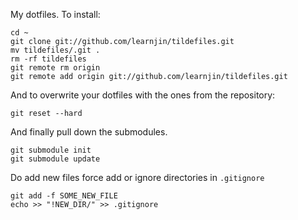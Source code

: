 
My dotfiles. To install:

    cd ~
    git clone git://github.com/learnjin/tildefiles.git
    mv tildefiles/.git .
    rm -rf tildefiles
    git remote rm origin
    git remote add origin git://github.com/learnjin/tildefiles.git

And to overwrite your dotfiles with the ones from
the repository:

    git reset --hard

And finally pull down the submodules.

    git submodule init
    git submodule update


Do add new files force add or ignore directories in `.gitignore`

    git add -f SOME_NEW_FILE
    echo >> "!NEW_DIR/" >> .gitignore


